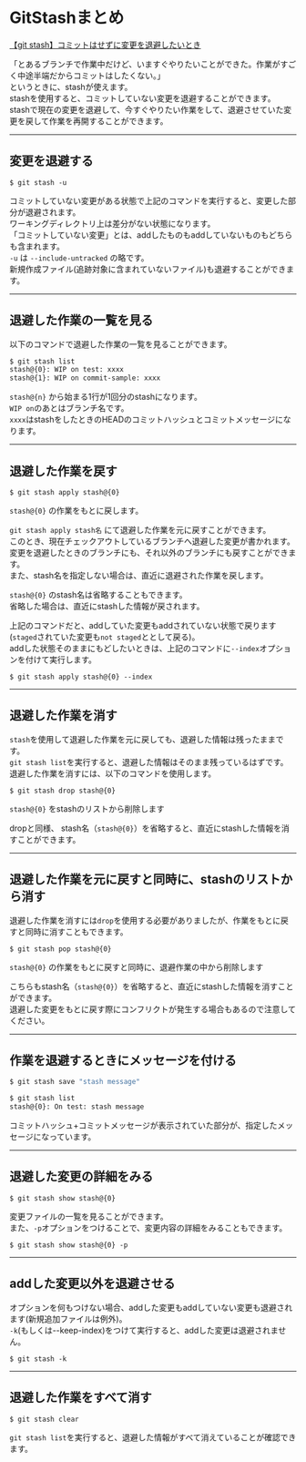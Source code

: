 # GitStashまとめ

[【git stash】コミットはせずに変更を退避したいとき](https://qiita.com/chihiro/items/f373873d5c2dfbd03250)  

「とあるブランチで作業中だけど、いますぐやりたいことができた。作業がすごく中途半端だからコミットはしたくない。」  
というときに、stashが使えます。  
stashを使用すると、コミットしていない変更を退避することができます。  
stashで現在の変更を退避して、今すぐやりたい作業をして、退避させていた変更を戻して作業を再開することができます。  

---

## 変更を退避する

`$ git stash -u`  

コミットしていない変更がある状態で上記のコマンドを実行すると、変更した部分が退避されます。  
ワーキングディレクトリ上は差分がない状態になります。  
「コミットしていない変更」とは、addしたものもaddしていないものもどちらも含まれます。  
`-u` は `--include-untracked` の略です。  
新規作成ファイル(追跡対象に含まれていないファイル)も退避することができます。  

---

## 退避した作業の一覧を見る

以下のコマンドで退避した作業の一覧を見ることができます。  

``` bash
$ git stash list
stash@{0}: WIP on test: xxxx
stash@{1}: WIP on commit-sample: xxxx
```

`stash@{n}` から始まる1行が1回分のstashになります。  
`WIP on`のあとはブランチ名です。  
`xxxx`はstashをしたときのHEADのコミットハッシュとコミットメッセージになります。  

---

## 退避した作業を戻す

`$ git stash apply stash@{0}`  

`stash@{0}` の作業をもとに戻します。

`git stash apply stash名` にて退避した作業を元に戻すことができます。  
このとき、現在チェックアウトしているブランチへ退避した変更が書かれます。  
変更を退避したときのブランチにも、それ以外のブランチにも戻すことができます。  
また、stash名を指定しない場合は、直近に退避された作業を戻します。  

`stash@{0}` のstash名は省略することもできます。  
省略した場合は、直近にstashした情報が戻されます。  

上記のコマンドだと、addしていた変更もaddされていない状態で戻ります(`staged`されていた変更も`not staged`ととして戻る)。  
addした状態そのままにもどしたいときは、上記のコマンドに`--index`オプションを付けて実行します。  

`$ git stash apply stash@{0} --index`  

---

## 退避した作業を消す

`stash`を使用して退避した作業を元に戻しても、退避した情報は残ったままです。  
`git stash list`を実行すると、退避した情報はそのまま残っているはずです。  
退避した作業を消すには、以下のコマンドを使用します。  

`$ git stash drop stash@{0}`  

`stash@{0}` をstashのリストから削除します  

dropと同様、 stash名（`stash@{0}`）を省略すると、直近にstashした情報を消すことができます。  

---

## 退避した作業を元に戻すと同時に、stashのリストから消す

退避した作業を消すには`drop`を使用する必要がありましたが、作業をもとに戻すと同時に消すこともできます。  

`$ git stash pop stash@{0}`  

`stash@{0}` の作業をもとに戻すと同時に、退避作業の中から削除します  

こちらもstash名（`stash@{0}`）を省略すると、直近にstashした情報を消すことができます。  
退避した変更をもとに戻す際にコンフリクトが発生する場合もあるので注意してください。  

---

## 作業を退避するときにメッセージを付ける

``` bash
$ git stash save "stash message"

$ git stash list
stash@{0}: On test: stash message
```

コミットハッシュ+コミットメッセージが表示されていた部分が、指定したメッセージになっています。  

---

## 退避した変更の詳細をみる

`$ git stash show stash@{0}`  

変更ファイルの一覧を見ることができます。  
また、`-p`オプションをつけることで、変更内容の詳細をみることもできます。  

`$ git stash show stash@{0} -p`

---

## addした変更以外を退避させる

オプションを何もつけない場合、addした変更もaddしていない変更も退避されます(新規追加ファイルは例外)。  
`-k`(もしくは--keep-index)をつけて実行すると、addした変更は退避されません。  

`$ git stash -k`  

---

## 退避した作業をすべて消す

`$ git stash clear`  

`git stash list`を実行すると、退避した情報がすべて消えていることが確認できます。  
